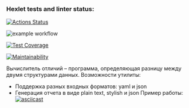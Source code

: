 ### Hexlet tests and linter status:
[![Actions Status](https://github.com/Phosphorusss/java-project-71/actions/workflows/hexlet-check.yml/badge.svg)](https://github.com/Phosphorusss/java-project-71/actions)

![example workflow](https://github.com/Phosphorusss/java-project-71/actions/workflows/main.yml/badge.svg)

[![Test Coverage](https://api.codeclimate.com/v1/badges/961d4d077091c71d8da4/test_coverage)](https://codeclimate.com/github/Phosphorusss/java-project-71/test_coverage)

[![Maintainability](https://api.codeclimate.com/v1/badges/961d4d077091c71d8da4/maintainability)](https://codeclimate.com/github/Phosphorusss/java-project-71/maintainability)

Вычислитель отличий – программа, определяющая разницу между двумя структурами данных.
Возможности утилиты:
- Поддержка разных входных форматов: yaml и json
- Генерация отчета в виде plain text, stylish и json
Пример работы:
[![asciicast](https://asciinema.org/a/6T5eB7FB2zuGHqGBN4ue6pAlq.svg)](https://asciinema.org/a/6T5eB7FB2zuGHqGBN4ue6pAlq)
